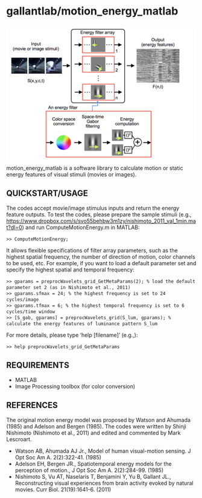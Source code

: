 # gallantlab/motion_energy_matlab

![motion energy model](/demo/motionenergymatlab_s.png)
motion_energy_matlab is a software library to calculate motion or static energy features of visual stimuli (movies or images).


## QUICKSTART/USAGE
The codes accept movie/image stimulus inputs and return the energy feature outputs. To test the codes, please prepare the sample stimuli  (e.g., https://www.dropbox.com/s/svo55behbw3m1zy/nishimoto_2011_val_1min.mat?dl=0) and run ComputeMotionEnergy.m in MATLAB:


```
>> ComputeMotionEnergy;
```


It allows flexible specifications of filter array parameters, such as the highest spatial frequency, the number of direction of motion, color channels to be used, etc. For example, if you want to load a default parameter set and specify the highest spatial and temporal frequency:


```
>> gparams = preprocWavelets_grid_GetMetaParams(2); % load the default parameter set 2 (as in Nishimoto et al., 2011)
>> gparams.sfmax = 24; % the highest frequency is set to 24 cycles/image
>> gparams.tfmax = 6; % the highest temporal frequency is set to 6 cycles/time window
>> [S_gab, gparams] = preprocWavelets_grid(S_lum, gparams); % calculate the energy features of luminance pattern S_lum
```


For more details, please type ‘help [filename]’ (e.g.,):

```
>> help preprocWavelets_grid_GetMetaParams
```


## REQUIREMENTS
-	MATLAB
-	Image Processing toolbox (for color conversion)



## REFERENCES
The original motion energy model was proposed by Watson and Ahumada (1985) and Adelson and Bergen (1985). The codes were written by Shinji Nishimoto (Nishimoto et al., 2011) and edited and commented by Mark Lescroart.

* Watson AB, Ahumada AJ Jr., Model of human visual-motion sensing. J Opt Soc Am A. 2(2):322-41. (1985)
* Adelson EH, Bergen JR., Spatiotemporal energy models for the perception of motion., J Opt Soc Am A. 2(2):284-99. (1985)
* Nishimoto S, Vu AT, Naselaris T, Benjamini Y, Yu B, Gallant JL., Reconstructing visual experiences from brain activity evoked by natural movies. Curr Biol. 21(19):1641-6. (2011)


